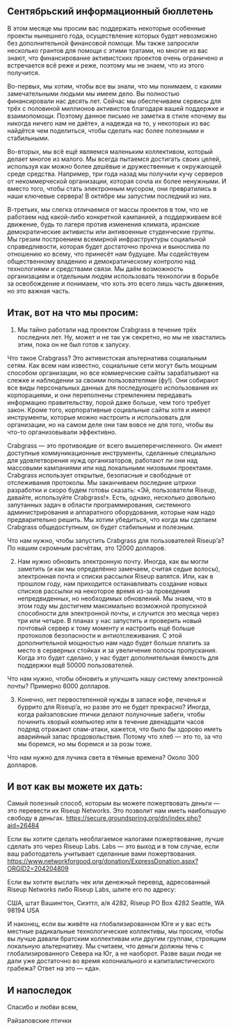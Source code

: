 ## Сентябрьский информационный бюллетень

В этом месяце мы просим вас поддержать некоторые особенные проекты
нынешнего года, осуществление которых будет невозможно без
дополнительной финансовой помощи. Мы также запросили несколько грантов
для помощи с этими тратами, но многие из вас знают, что финансирование
активистских проектов очень ограничено и встречается всё реже и реже,
поэтому мы не знаем, что из этого получится.

Во-первых, мы хотим, чтобы все вы знали, что мы понимаем, с какими
замечательными людьми мы имеем дело. Вы полностью финансировали нас
десять лет. Сейчас мы обеспечиваем сервисы для трёх с половиной
миллионов активистов благодаря вашей поддержке и взаимопомощи. Поэтому
данное письмо не заметка в стиле «почему вы никогда ничего нам не
даёте», а надежда на то, у некоторых из вас найдётся чем поделиться,
чтобы сделать нас более полезными и стабильными.

Во-вторых, мы всё ещё являемся маленьким коллективом, который делает
многое из малого. Мы всегда пытаемся достигать своих целей, используя
как можно более дешёвые и дружественные к окружающей среде средства.
Например, три года назад мы получили кучу серверов от некоммерческой
организации, которая сочла их более ненужными. И вместо того, чтобы
стать электронным мусором, они превратились в наши ключевые сервера! В
октябре мы запустим последний из них.

В-третьих, мы слегка отличаемся от массы проектов в том, что не работаем
над какой-либо конкретной кампанией, а поддерживаем всё движение, будь
то лагеря против изменения климата, иранские демократические активисты
или антивоенные студенческие группы. Мы грезим построением всемирной
инфраструктуры социальной справедливости, которая будет достаточно
прочна и вынослива по отношению ко всему, что принесёт нам будущее. Мы
содействуем общественному владению и демократическому контролю над
технологиями и средствами связи. Мы даём возможность организациям и
отдельным людям использовать технологии в борьбе за освобождение и
понимаем, что хоть это всего лишь часть движения, но это важная часть.

## Итак, вот на что мы просим:

1. Мы тайно работали над проектом Crabgrass в течение трёх последних
лет. Ну, может и не так уж секретно, но мы не хвастались этим, пока он
не был готов к запуску.

Что такое Crabgrass? Это активистская альтернатива социальным сетям. Как
всем нам известно, социальные сети могут быть мощным способом
организации, но все коммерческие сайты зарабатывают на слежке и
наблюдении за своими пользователями (фу!). Они собирают все виды
персональных данных для последующего использования их корпорациями, и
они переполнены стремлением передавать информацию правительству, порой
даже больше, чем того требует закон. Кроме того, корпоративные
социальные сайты хотя и имеют инструменты, которые можно настроить и
использовать для организации, но на самом деле они там вовсе не для
того, чтобы вы что-то организовывали эффективно.

Crabgrass — это противоядие от всего вышеперечисленного. Он имеет
доступные коммуникационные инструменты, сделанные специально для
удовлетворения нужд организаторов, работают ли они над массовыми
кампаниями или над локальными низовыми проектами. Crabgrass использует
открытые, безопасные и свободные от отслеживания протоколы. Мы
заканчиваем последние штрихи разработки и скоро будем готовы сказать:
«Эй, пользователи Riseup, давайте, используйте Crabgrass!». Есть,
однако, несколько довольно запутанных задач в области программирования,
системного администрирования и аппаратного оборудования, которые нам
надо предварительно решить. Мы хотим убедиться, что когда мы сделаем
Crabgrass общедоступным, он будет стабильным и полезным.

Что нам нужно, чтобы запустить Crabgrass для пользователей Riseup’а? По
нашим скромным расчётам, это 12000 долларов.

2. Нам нужно обновить электронную почту. Иногда, как вы могли заметить
(и как мы определённо замечаем, считая седые волосы), электронная почта
и списки рассылки Riseup валятся. Или, как в прошлом году, нам
приходится останавливать создание новых списков рассылки на некоторое
время из-за проведения непредвиденных, но необходимых обновлений. Мы
знаем, что в этом году мы достигнем максимально возможной пропускной
способности для электронной почты, и случится это месяца через три или
четыре. В планах у нас запустить и проверить новый почтовый сервер к
тому моменту и настроить ещё больше протоколов безопасности и
антиотслеживания. С этой дополнительной мощностью нам надо будет больше
платить за место в серверных стойках и за увеличение полосы пропускания.
Когда это будет сделано, у нас будет дополнительная ёмкость для
поддержки ещё 50000 пользователей.

Что нам нужно, чтобы обновить и улучшить нашу систему электронной почты?
Примерно 6000 долларов.

3. Конечно, нет первостепенной нужды в запасе кофе, печенья и буррито
для Riseup’a, но разве это не будет прекрасно? Иногда, когда
райзаповские птички делают полуночные забеги, чтобы починить хворый
компьютер или в течение двенадцати часов подряд отражают спам-атаки,
кажется, что было бы здорово иметь аварийный запас продовольствия.
Потому что хлеб — это то, за что мы боремся, но мы боремся и за розы тоже.

Что нам нужно для лучика света в тёмные времена? Около 300 долларов.

## И вот как вы можете их дать:

Самый полезный способ, которым вы можете пожертвовать деньги — это
перевести их Riseup Networks. Это позволит нам иметь наибольшую свободу
в деньгах. https://secure.groundspring.org/dn/index.php?aid=26484

Если вы хотите сделать необлагаемое налогами пожертвование, лучше
сделать это через Riseup Labs. Labs — это выход и в том случае, если ваш
работодатель учитывает сделанные вами пожертвования.
https://www.networkforgood.org/donation/ExpressDonation.aspx?ORGID2=204204809

Если вы хотите выслать чек или денежный перевод, адресованный Riseup
Networks либо Riseup Labs, шлите его по адресу:

США, штат Вашингтон, Сиэттл, а/я 4282, Riseup
PO Box 4282
Seattle, WA 98194 USA

И наконец, если вы живёте на глобализированном Юге и у вас есть местные
радикальные технологические коллективы, мы просим, чтобы вы лучше давали
братским коллективам или другим группам, строящим локальную
альтернативу. Мы считаем, что деньги должны течь с глобализированного
Севера на Юг, а не наоборот. Разве ваши люди не дали уже достаточно во
время колониального и капиталистического грабежа? Ответ на это — «да».

## И напоследок

Спасибо и любви всем,

Райзаповские птички
